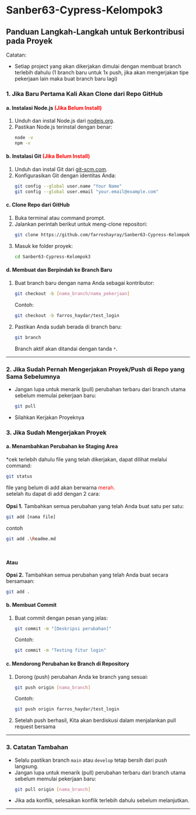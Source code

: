 # Sanber63-Cypress-Kelompok3

## Panduan Langkah-Langkah untuk Berkontribusi pada Proyek

Catatan:
- Setiap project yang akan dikerjakan dimulai dengan membuat branch terlebih dahulu (1 branch baru untuk 1x push, jika akan mengerjakan tipe pekerjaan lain maka buat branch baru lagi)

### **1. Jika Baru Pertama Kali Akan Clone dari Repo GitHub**

#### a. **Instalasi Node.js <span style="color: red;">(Jika Belum Install)</span>**
1. Unduh dan instal Node.js dari [nodejs.org](https://nodejs.org/).
2. Pastikan Node.js terinstal dengan benar:
   ```bash
   node -v
   npm -v
   ```

#### b. **Instalasi Git <span style="color: red;">(Jika Belum Install)</span>**
1. Unduh dan instal Git dari [git-scm.com](https://git-scm.com/).
2. Konfigurasikan Git dengan identitas Anda:
   ```bash
   git config --global user.name "Your Name"
   git config --global user.email "your.email@example.com"
   ```

#### c. **Clone Repo dari GitHub**
1. Buka terminal atau command prompt.
2. Jalankan perintah berikut untuk meng-clone repositori:
   ```bash
   git clone https://github.com/farroshayray/Sanber63-Cypress-Kelompok3.git
   ```
3. Masuk ke folder proyek:
   ```bash
   cd Sanber63-Cypress-Kelompok3
   ```

#### d. **Membuat dan Berpindah ke Branch Baru**
1. Buat branch baru dengan nama Anda sebagai kontributor:
   ```bash
   git checkout -b [nama_branch/nama_pekerjaan]
   ```
   Contoh:
   ```bash
   git checkout -b farros_haydar/test_login
   ```

2. Pastikan Anda sudah berada di branch baru:
   ```bash
   git branch
   ```
   Branch aktif akan ditandai dengan tanda `*`.

---
### **2. Jika Sudah Pernah Mengerjakan Proyek/Push di Repo yang Sama Sebelumnya**
- Jangan lupa untuk menarik (pull) perubahan terbaru dari branch utama sebelum memulai pekerjaan baru:
   ```bash
   git pull
   ```
- Silahkan Kerjakan Proyeknya

### **3. Jika Sudah Mengerjakan Proyek**

#### a. **Menambahkan Perubahan ke Staging Area**

*cek terlebih dahulu file yang telah dikerjakan, dapat dilihat melalui command:
   ```bash
   git status
   ```
   file yang belum di add akan berwarna <span style="color: red;">merah.</span> <br>
   setelah itu dapat di add dengan 2 cara: <br><br>
**Opsi 1.** Tambahkan semua perubahan yang telah Anda buat satu per satu:
   ```bash
   git add [nama file]
   ```
   contoh 
   ```bash
   git add .\Readme.md
   ```
   <br><br>
   **Atau**
   <br><br>
**Opsi 2.** Tambahkan semua perubahan yang telah Anda buat secara bersamaan:
   ```bash
   git add .
   ```

   


#### b. **Membuat Commit**
1. Buat commit dengan pesan yang jelas:
   ```bash
   git commit -m "[Deskripsi perubahan]"
   ```
   Contoh:
   ```bash
   git commit -m "Testing fitur login"
   ```

#### c. **Mendorong Perubahan ke Branch di Repository**
1. Dorong (push) perubahan Anda ke branch yang sesuai:
   ```bash
   git push origin [nama_branch]
   ```
   Contoh:
   ```bash
   git push origin farros_haydar/test_login
   ```

2. Setelah push berhasil, Kita akan berdiskusi dalam    menjalankan pull request bersama

---

### **3. Catatan Tambahan**
- Selalu pastikan branch `main` atau `develop` tetap bersih dari push langsung.
- Jangan lupa untuk menarik (pull) perubahan terbaru dari branch utama sebelum memulai pekerjaan baru:
   ```bash
   git pull origin [nama_branch]
   ```
- Jika ada konflik, selesaikan konflik terlebih dahulu sebelum melanjutkan.

---
